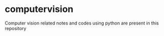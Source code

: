 # computervision
Computer vision related notes and codes using python are present in this repository 
